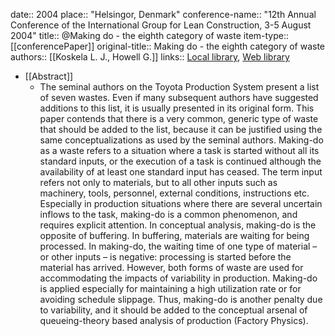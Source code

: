 date:: 2004
place:: "Helsingor, Denmark"
conference-name:: "12th Annual Conference of the International Group for Lean Construction, 3-5 August 2004"
title:: @Making do - the eighth category of waste
item-type:: [[conferencePaper]]
original-title:: Making do - the eighth category of waste
authors:: [[Koskela L. J., Howell G.]]
links:: [Local library](zotero://select/library/items/UATVDTQW), [Web library](https://www.zotero.org/users/6520516/items/UATVDTQW)

- [[Abstract]]
	- The seminal authors on the Toyota Production System present a list of seven wastes. Even if many subsequent authors have suggested additions to this list, it is usually presented in its original form. This paper contends that there is a very common, generic type of waste that should be added to the list, because it can be justified using the same conceptualizations as used by the seminal authors. Making-do as a waste refers to a situation where a task is started without all its standard inputs, or the execution of a task is continued although the availability of at least one standard input has ceased. The term input refers not only to materials, but to all other inputs such as machinery, tools, personnel, external conditions, instructions etc. Especially in production situations where there are several uncertain inflows to the task, making-do is a common phenomenon, and requires explicit attention. In conceptual analysis, making-do is the opposite of buffering. In buffering, materials are waiting for being processed. In making-do, the waiting time of one type of material – or other inputs – is negative: processing is started before the material has arrived. However, both forms of waste are used for accommodating the impacts of variability in production. Making-do is applied especially for maintaining a high utilization rate or for avoiding schedule slippage. Thus, making-do is another penalty due to variability, and it should be added to the conceptual arsenal of queueing-theory based analysis of production (Factory Physics).